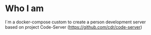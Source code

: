 # Who I am

I´m a docker-compose custom to create a person development server based on project Code-Server (https://github.com/cdr/code-server)
